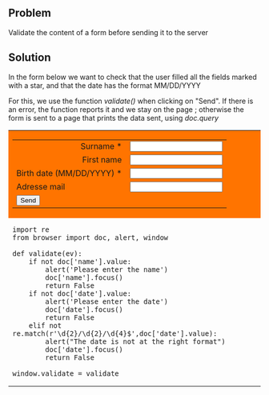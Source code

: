 Problem
-------

Validate the content of a form before sending it to the server


Solution
--------

In the form below we want to check that the user filled all the fields marked with a star, and that the date has the format MM/DD/YYYY

For this, we use the function _validate()_ when clicking on "Send". If there is an error, the function reports it and we stay on the page ; otherwise the form is sent to a page that prints the data sent, using _doc.query_

<table width="100%">
<tr>

<td style="background-color:#FF7400;text-align:center;">

<form action="cookbook/echo.html" id="myform">

<table cellpadding=5>
<tr>
<td align="right">Surname *</td>
<td><INPUT id="name" name="name"></td>
</tr>
<tr>
<td align="right">First name</td>
<td><INPUT id="firstname" name="firstname"></td>
</tr>
<tr>
<td>Birth date (MM/DD/YYYY) * </td>
<td><INPUT id="date" name="date"></td>
</tr>
<tr>
<td>Adresse mail</td>
<td><INPUT id="mail" name="mail"></td>
</tr>
<tr>
<td colspan=2><INPUT type="submit" value="Send" onclick="return validate()"></td>
</tr>
</table>

</td>
</tr>

<tr>
<td style="width:40%;padding-right:10px;" id="py_source">

    import re
    from browser import doc, alert, window
    
    def validate(ev):
        if not doc['name'].value:
            alert('Please enter the name')
            doc['name'].focus()
            return False
        if not doc['date'].value:
            alert('Please enter the date')
            doc['date'].focus()
            return False
        elif not re.match(r'\d{2}/\d{2}/\d{4}$',doc['date'].value):
            alert("The date is not at the right format")
            doc['date'].focus()
            return False

    window.validate = validate
</td>
</tr>
</table>
</form>

<script type="text/python3">
src = doc['py_source'].text
exec(src)
</script>
